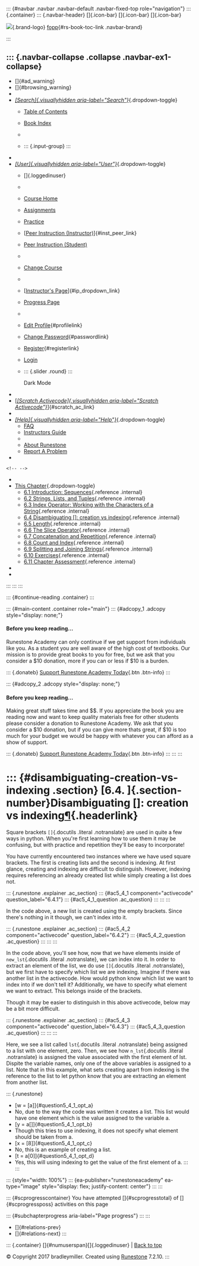 ::: {#navbar .navbar .navbar-default .navbar-fixed-top role="navigation"}
::: {.container}
::: {.navbar-header}
[]{.icon-bar} []{.icon-bar} []{.icon-bar}

<div>

[![](../_static/img/RAIcon.png)](/runestone/default/user/login){.brand-logo}
[fopp](../index.html){#rs-book-toc-link .navbar-brand}

</div>
:::

::: {.navbar-collapse .collapse .navbar-ex1-collapse}
-   
-   []{#ad_warning}
-   []{#browsing_warning}
-   
-   [*[Search]{.visuallyhidden
    aria-label="Search"}*](#){.dropdown-toggle}
    -   [Table of Contents](../index.html)

    -   [Book Index](../genindex.html)

    -   

    -   ::: {.input-group}
        :::
-   
-   [*[User]{.visuallyhidden aria-label="User"}*](#){.dropdown-toggle}
    -   []{.loggedinuser}

    -   

    -   [Course Home](/ns/course/index)

    -   [Assignments](/assignment/student/chooseAssignment)

    -   [Practice](/runestone/assignments/practice)

    -   [[Peer Instruction
        (Instructor)](/runestone/peer/instructor.html)]{#inst_peer_link}

    -   [Peer Instruction (Student)](/runestone/peer/student.html)

    -   

    -   [Change Course](/runestone/default/courses)

    -   

    -   [[Instructor\'s
        Page](/runestone/admin/index)]{#ip_dropdown_link}

    -   [Progress Page](/runestone/dashboard/studentreport)

    -   

    -   [Edit Profile](/runestone/default/user/profile){#profilelink}

    -   [Change
        Password](/runestone/default/user/change_password){#passwordlink}

    -   [Register](/runestone/default/user/register){#registerlink}

    -   [Login](#)

    -   ::: {.slider .round}
        :::

        Dark Mode
-   
-   [[*[Scratch Activecode]{.visuallyhidden
    aria-label="Scratch Activecode"}*](javascript:runestoneComponents.popupScratchAC())]{#scratch_ac_link}
-   
-   [*[Help]{.visuallyhidden aria-label="Help"}*](#){.dropdown-toggle}
    -   [FAQ](http://runestoneinteractive.org/pages/faq.html)
    -   [Instructors Guide](https://guide.runestone.academy)
    -   
    -   [About Runestone](http://runestoneinteractive.org)
    -   [Report A
        Problem](/runestone/default/reportabug?course=fopp&page=DisabmiguatingSquareBrackets)
-   

```{=html}
<!-- -->
```
-   
-   [This Chapter](../index.html){.dropdown-toggle}
    -   [6.1 Introduction: Sequences](intro-Sequences.html){.reference
        .internal}
    -   [6.2 Strings, Lists, and
        Tuples](StringsandLists.html){.reference .internal}
    -   [6.3 Index Operator: Working with the Characters of a
        String](IndexOperatorWorkingwiththeCharactersofaString.html){.reference
        .internal}
    -   [6.4 Disambiguating \[\]: creation vs
        indexing](DisabmiguatingSquareBrackets.html){.reference
        .internal}
    -   [6.5 Length](Length.html){.reference .internal}
    -   [6.6 The Slice Operator](TheSliceOperator.html){.reference
        .internal}
    -   [6.7 Concatenation and
        Repetition](ConcatenationandRepetition.html){.reference
        .internal}
    -   [6.8 Count and Index](CountandIndex.html){.reference .internal}
    -   [6.9 Splitting and Joining
        Strings](SplitandJoin.html){.reference .internal}
    -   [6.10 Exercises](Exercises.html){.reference .internal}
    -   [6.11 Chapter Assessment](week2a1.html){.reference .internal}
-   
-   
:::
:::
:::

::: {#continue-reading .container}
:::

::: {#main-content .container role="main"}
::: {#adcopy_1 .adcopy style="display: none;"}
#### Before you keep reading\...

Runestone Academy can only continue if we get support from individuals
like you. As a student you are well aware of the high cost of textbooks.
Our mission is to provide great books to you for free, but we ask that
you consider a \$10 donation, more if you can or less if \$10 is a
burden.

::: {.donateb}
[Support Runestone Academy Today](/runestone/default/donate?ad=1){.btn
.btn-info}
:::

::: {#adcopy_2 .adcopy style="display: none;"}
#### Before you keep reading\...

Making great stuff takes time and \$\$. If you appreciate the book you
are reading now and want to keep quality materials free for other
students please consider a donation to Runestone Academy. We ask that
you consider a \$10 donation, but if you can give more thats great, if
\$10 is too much for your budget we would be happy with whatever you can
afford as a show of support.

::: {.donateb}
[Support Runestone Academy Today](/runestone/default/donate?ad=2){.btn
.btn-info}
:::
:::
:::

::: {#disambiguating-creation-vs-indexing .section}
[6.4. ]{.section-number}Disambiguating \[\]: creation vs indexing[¶](#disambiguating-creation-vs-indexing "Permalink to this heading"){.headerlink}
===================================================================================================================================================

Square brackets `[]`{.docutils .literal .notranslate} are used in quite
a few ways in python. When you're first learning how to use them it may
be confusing, but with practice and repetition they'll be easy to
incorporate!

You have currently encountered two instances where we have used square
brackets. The first is creating lists and the second is indexing. At
first glance, creating and indexing are difficult to distinguish.
However, indexing requires referencing an already created list while
simply creating a list does not.

::: {.runestone .explainer .ac_section}
::: {#ac5_4_1 component="activecode" question_label="6.4.1"}
::: {#ac5_4_1_question .ac_question}
:::
:::
:::

In the code above, a new list is created using the empty brackets. Since
there's nothing in it though, we can't index into it.

::: {.runestone .explainer .ac_section}
::: {#ac5_4_2 component="activecode" question_label="6.4.2"}
::: {#ac5_4_2_question .ac_question}
:::
:::
:::

In the code above, you'll see how, now that we have elements inside of
`new_lst`{.docutils .literal .notranslate}, we can index into it. In
order to extract an element of the list, we do use `[]`{.docutils
.literal .notranslate}, but we first have to specify which list we are
indexing. Imagine if there was another list in the activecode. How would
python know which list we want to index into if we don't tell it?
Additionally, we have to specify what element we want to extract. This
belongs inside of the brackets.

Though it may be easier to distinguish in this above activecode, below
may be a bit more difficult.

::: {.runestone .explainer .ac_section}
::: {#ac5_4_3 component="activecode" question_label="6.4.3"}
::: {#ac5_4_3_question .ac_question}
:::
:::
:::

Here, we see a list called `lst`{.docutils .literal .notranslate} being
assigned to a list with one element, zero. Then, we see how
`n_lst`{.docutils .literal .notranslate} is assigned the value
associated with the first element of lst. Dispite the variable names,
only one of the above variables is assigned to a list. Note that in this
example, what sets creating apart from indexing is the reference to the
list to let python know that you are extracting an element from another
list.

::: {.runestone}
-   [w = \[a\]]{#question5_4_1_opt_a}
-   No, due to the way the code was written it creates a list. This list
    would have one element which is the value assigned to the
    variable a.
-   [y = a\[\]]{#question5_4_1_opt_b}
-   Though this tries to use indexing, it does not specify what element
    should be taken from a.
-   [x = \[8\]]{#question5_4_1_opt_c}
-   No, this is an example of creating a list.
-   [t = a\[0\]]{#question5_4_1_opt_d}
-   Yes, this will using indexing to get the value of the first element
    of a.
:::
:::

::: {style="width: 100%"}
::: {ea-publisher="runestoneacademy" ea-type="image" style="display: flex; justify-content: center"}
:::
:::

::: {#scprogresscontainer}
You have attempted []{#scprogresstotal} of []{#scprogressposs}
activities on this page

::: {#subchapterprogress aria-label="Page progress"}
:::
:::

-   [[](IndexOperatorWorkingwiththeCharactersofaString.html)]{#relations-prev}
-   [[](Length.html)]{#relations-next}
:::

::: {.container}
[]{#numuserspan}[]{.loggedinuser} \| [Back to top](#)

© Copyright 2017 bradleymiller. Created using
[Runestone](http://runestoneinteractive.org/) 7.2.10.
:::
